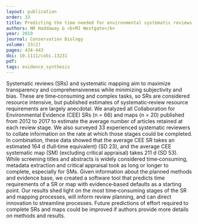 ```yaml
---
layout: publication
order: 33
title: Predicting the time needed for environmental systematic reviews and systematic maps.
authors: NR Haddaway & <b>MJ Westgate</b>
year: 2019
journal: Conservation Biology
volume: 33(2)
pages: 434-443
doi: 10.1111/cobi.13231
pdf:
tags: evidence_synthesis
---
```

Systematic reviews (SRs) and systematic mapping aim to maximize transparency and comprehensiveness while minimizing subjectivity and bias. These are time‐consuming and complex tasks, so SRs are considered resource intensive, but published estimates of systematic‐review resource requirements are largely anecdotal. We analyzed all Collaboration for Environmental Evidence (CEE) SRs (n = 66) and maps (n = 20) published from 2012 to 2017 to estimate the average number of articles retained at each review stage. We also surveyed 33 experienced systematic reviewers to collate information on the rate at which those stages could be completed. In combination, these data showed that the average CEE SR takes an estimated 164 d (full‐time equivalent) (SD 23), and the average CEE systematic map (SM) (excluding critical appraisal) takes 211 d (SD 53). While screening titles and abstracts is widely considered time‐consuming, metadata extraction and critical appraisal took as long or longer to complete, especially for SMs. Given information about the planned methods and evidence base, we created a software tool that predicts time requirements of a SR or map with evidence‐based defaults as a starting point. Our results shed light on the most time‐consuming stages of the SR and mapping processes, will inform review planning, and can direct innovation to streamline processes. Future predictions of effort required to complete SRs and maps could be improved if authors provide more details on methods and results.